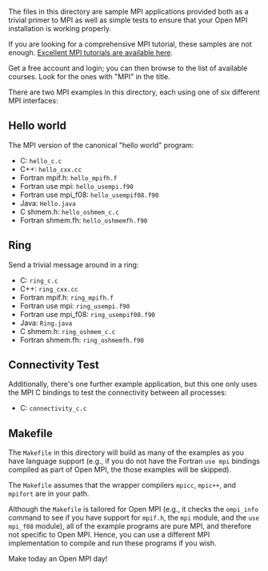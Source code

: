 The files in this directory are sample MPI applications provided both
as a trivial primer to MPI as well as simple tests to ensure that your
Open MPI installation is working properly.

If you are looking for a comprehensive MPI tutorial, these samples are
not enough.  [Excellent MPI tutorials are available
here](http://www.hpc-training.org/).

Get a free account and login; you can then browse to the list of
available courses.  Look for the ones with "MPI" in the title.

There are two MPI examples in this directory, each using one of six
different MPI interfaces:

## Hello world

The MPI version of the canonical "hello world" program:

* C: `hello_c.c`
* C++: `hello_cxx.cc`
* Fortran mpif.h: `hello_mpifh.f`
* Fortran use mpi: `hello_usempi.f90`
* Fortran use mpi_f08: `hello_usempif08.f90`
* Java: `Hello.java`
* C shmem.h: `hello_oshmem_c.c`
* Fortran shmem.fh: `hello_oshmemfh.f90`

## Ring

Send a trivial message around in a ring:

* C: `ring_c.c`
* C++: `ring_cxx.cc`
* Fortran mpif.h: `ring_mpifh.f`
* Fortran use mpi: `ring_usempi.f90`
* Fortran use mpi_f08: `ring_usempif08.f90`
* Java: `Ring.java`
* C shmem.h: `ring_oshmem_c.c`
* Fortran shmem.fh: `ring_oshmemfh.f90`

## Connectivity Test

Additionally, there's one further example application, but this one
only uses the MPI C bindings to test the connectivity between all
processes:

* C: `connectivity_c.c`

## Makefile

The `Makefile` in this directory will build as many of the examples as
you have language support (e.g., if you do not have the Fortran `use
mpi` bindings compiled as part of Open MPI, the those examples will be
skipped).

The `Makefile` assumes that the wrapper compilers `mpicc`, `mpic++`, and
`mpifort` are in your path.

Although the `Makefile` is tailored for Open MPI (e.g., it checks the
`ompi_info` command to see if you have support for `mpif.h`, the `mpi`
module, and the `use mpi_f08` module), all of the example programs are
pure MPI, and therefore not specific to Open MPI.  Hence, you can use
a different MPI implementation to compile and run these programs if
you wish.

Make today an Open MPI day!
